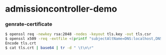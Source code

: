 # admissioncontroller-demo

### genrate-certificate

```bash
$ openssl req -newkey rsa:2048 -nodes -keyout tls.key -out tls.csr
$ openssl x509 -req -extfile <(printf "subjectAltName=DNS:localhost,DNS:127.0.0.1") -days 365 -in tls.csr -signkey tls.key -out tls.crt
Encode tls.crt
$ cat tls.crt | base64 | tr -d " \t\n\r"
```
